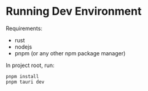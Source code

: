 # Running Dev Environment

Requirements:

- rust
- nodejs
- pnpm (or any other npm package manager)

In project root, run:

```
pnpm install
pnpm tauri dev
```
